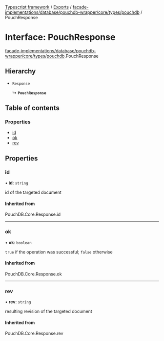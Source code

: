 [Typescript framework](../index.md) / [Exports](../modules.md) / [facade-implementations/database/pouchdb-wrapper/core/types/pouchdb](../modules/facade_implementations_database_pouchdb_wrapper_core_types_pouchdb.md) / PouchResponse

# Interface: PouchResponse

[facade-implementations/database/pouchdb-wrapper/core/types/pouchdb](../modules/facade_implementations_database_pouchdb_wrapper_core_types_pouchdb.md).PouchResponse

## Hierarchy

- `Response`

  ↳ **`PouchResponse`**

## Table of contents

### Properties

- [id](facade_implementations_database_pouchdb_wrapper_core_types_pouchdb.PouchResponse.md#id)
- [ok](facade_implementations_database_pouchdb_wrapper_core_types_pouchdb.PouchResponse.md#ok)
- [rev](facade_implementations_database_pouchdb_wrapper_core_types_pouchdb.PouchResponse.md#rev)

## Properties

### id

• **id**: `string`

id of the targeted document

#### Inherited from

PouchDB.Core.Response.id

___

### ok

• **ok**: `boolean`

`true` if the operation was successful; `false` otherwise

#### Inherited from

PouchDB.Core.Response.ok

___

### rev

• **rev**: `string`

resulting revision of the targeted document

#### Inherited from

PouchDB.Core.Response.rev
